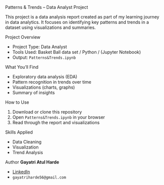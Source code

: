 Patterns & Trends – Data Analyst Project

This project is a data analysis report created as part of my learning journey in data analytics. It focuses on identifying key patterns and trends in a dataset using visualizations and summaries.

Project Overview
- Project Type: Data Analyst
- Tools Used: Basket Ball data set / Python / (Jupyter Notebook)
- Output: `Patterns&Trends.ipynb`

What You’ll Find
- Exploratory data analysis (EDA)
- Pattern recognition in trends over time
- Visualizations (charts, graphs)
- Summary of insights

How to Use
1. Download or clone this repository
2. Open `Patterns&Trends.ipynb` in your browser
3. Read through the report and visualizations

Skills Applied
- Data Cleaning
- Visualization
- Trend Analysis

Author
**Gayatri Atul Harde**
- [LinkedIn](https://www.linkedin.com/in/gayatri-harde-5203a3289)
- `gayatriharde56@gmail.com`
